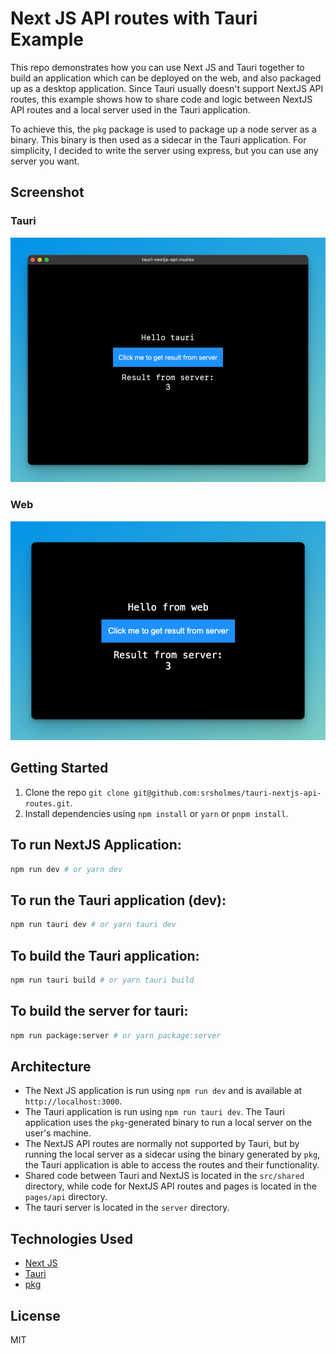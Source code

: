 # Next JS API routes with Tauri Example

This repo demonstrates how you can use Next JS and Tauri together to build an application which can be deployed on the web, and also packaged up as a desktop application.
Since Tauri usually doesn't support NextJS API routes, this example shows how to share code and logic between NextJS API routes and a local server used in the Tauri application.

To achieve this, the `pkg` package is used to package up a node server as a binary. This binary is then used as a sidecar in the Tauri application.
For simplicity, I decided to write the server using express, but you can use any server you want. 

## Screenshot
### Tauri
![img.png](resources/tauri.png)

### Web
![img.png](resources/web.png)


## Getting Started

1. Clone the repo `git clone git@github.com:srsholmes/tauri-nextjs-api-routes.git`.
2. Install dependencies using `npm install` or `yarn` or `pnpm install`.

## To run NextJS Application:

```bash
npm run dev # or yarn dev
```

## To run the Tauri application (dev):

```bash
npm run tauri dev # or yarn tauri dev
```

## To build the Tauri application:

```bash
npm run tauri build # or yarn tauri build
```

## To build the server for tauri:

```bash
npm run package:server # or yarn package:server 
```

## Architecture

- The Next JS application is run using `npm run dev` and is available at `http://localhost:3000`.
- The Tauri application is run using `npm run tauri dev`. The Tauri application uses the `pkg`-generated binary to run a local server on the user's machine.
- The NextJS API routes are normally not supported by Tauri, but by running the local server as a sidecar using the binary generated by `pkg`, the Tauri application is able to access the routes and their functionality.
- Shared code between Tauri and NextJS is located in the `src/shared` directory, while code for NextJS API routes and pages is located in the `pages/api` directory.
- The tauri server is located in the `server` directory.

## Technologies Used

- [Next JS](https://nextjs.org/)
- [Tauri](https://tauri.studio/)
- [pkg](https://github.com/vercel/pkg)

## License

MIT
